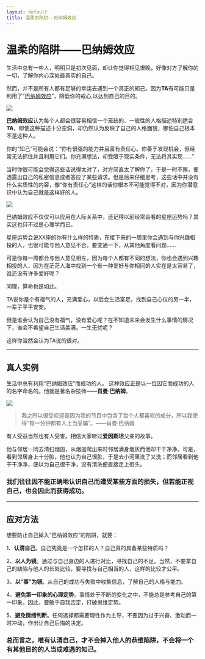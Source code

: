 ```yaml
---
layout: default
title: 温柔的陷阱——巴纳姆效应
---
```


# 温柔的陷阱——巴纳姆效应
生活中总有一些人，明明只是初次见面，却让你觉得相见恨晚，好像对方了解你的一切，了解你内心深处最真实的自己。

然而，并不是所有人都有足够的幸运去遇到一个真正的知己。因为**TA**有可能只是利用了“[巴纳姆效应](https://baike.baidu.com/item/巴纳姆效应/342014?fr=aladdin)”，降低你的戒心,以达到自己的目的。

![](https://gss2.bdstatic.com/-fo3dSag_xI4khGkpoWK1HF6hhy/baike/c0%3Dbaike80%2C5%2C5%2C80%2C26/sign=f6d7ce3bb9a1cd1111bb7a72d87ba399/f603918fa0ec08fa5f3639ac5aee3d6d55fbda82.jpg)

**巴纳姆效应**认为每个人都会很容易相信一个笼统的、一般性的人格描述特别适合**TA**，即使这种描述十分空洞，却仍然认为反映了自己的人格面貌，哪怕自己根本不是这种人。

你的“知己”可能会说：“你有很强的能力并且富有责任心。你善于发现机会，但经常无法抓住并且利用它们。你充满想法，却受限于现实条件，无法将其实现......”

当时你很可能会觉得这些话说得太对了，对方简直太了解你了，于是一时不察，便透露出自己的私密信息或者答应了某些请求。但是后来仔细思考，这些话中并没有什么实质性的内容，像“你有责任心”这样的话你根本不可能觉得不对，因为你潜意识中认为自己就是这样好的人。

![](https://upload-images.jianshu.io/upload_images/9915766-e20d58549626441d.jpg)

巴纳姆效应不仅仅可以应用在人际关系中，还记得以前经常会看的星座运势吗？其实这也只不过是心理学而已。

星座运势会说XX座的你有什么样的特质，在接下来的一周里你会遇到与你兴趣相投的人，也很可能与他人意见不合，要变通一下，从其他角度看问题......

可是你每一周都会与他人意见相左，因为每个人都有不同的想法，你也会遇到兴趣相投的人，因为在茫茫人海中找到一个有一种爱好与你相同的人实在是太容易了，谁还没有许多爱好呢？

同理，算命也是如此。

TA说你是个有福气的人，充满爱心，以后会生活富足，找到自己心仪的另一半，一辈子平平安安。

但是谁会认为自己没有福气，没有爱心呢？在不知道未来会发生什么事情的情况下，谁会不希望自己生活美满，一生无忧呢？

这样你当然会认为TA说的很对。

---
## 真人实例
生活中总有利用“巴纳姆效应”而成功的人。
这种效应正是以一位因它而成功的人的名字命名的。他就是著名杂技师——**肖曼·巴纳姆**。

![](http://img.pconline.com.cn/images/upload/upc/tx/photoblog/1110/17/c14/9303685_9303685_1318856809562.jpg)
>我之所以很受欢迎是因为我的节目中包含了每个人都喜欢的成分，所以我使得“每一分钟都有人上当受骗”。——肖曼·巴纳姆

有人受益当然也有人受害。相信大家听过**爱因斯坦**父亲的故事。

他与邻居一同去清扫烟囱，从烟囱爬出来时邻居满身烟灰而他却干干净净。可是，看到邻居身上十分脏，他也认为自己很脏，于是去小河里洗了又洗；而邻居看到他干干净净，便以为自己很干净，没有清洗便直接走上街头。

### 我们往往因不能正确地认识自己而遭受某些方面的损失，但若能正视自己，也会因此而获得成功。
---
## 应对方法

想要防止自己掉入“巴纳姆效应”的陷阱，就要：

1、**认清自己**。自己究竟是一个怎样的人？自己真的具备某些特质吗？

2、**以人为镜**。通过与自己身边的人进行对比，寻找自己的不足。当然，不要拿自己的缺陷与他人的长处比较，要寻找与自己相当的人，这样的比较才公平。

3、**以“事”为镜**。从自己的成功与失败中收集信息，了解自己的人格与能力。

4、**避免第一印象的心理定势**。事情处于不断的变化之中，不能总是参考自己的第一印象。因此，要敢于自我否定，打破思维定势。

5、**避免情绪判断**。任何选择都需要理性作为主导，不要因为过于兴奋、激动而一时冲动，作出让自己后悔的决定。

### 总而言之，唯有认清自己，才不会掉入他人的恭维陷阱，不会将一个有其他目的的人当成难遇的知己。